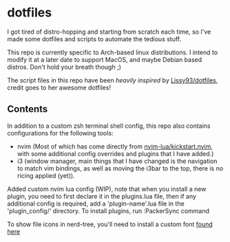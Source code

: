 # dotfiles

I got tired of distro-hopping and starting from scratch each time, so I've made some dotfiles and scripts to automate the tedious stuff.

This repo is currently specific to Arch-based linux distributions. I intend to modify it at a later date to support MacOS, and maybe Debian based distros. Don't hold your breath though ;)

The script files in this repo have been *heavily inspired* by [Lissy93/dotfiles](https://github.com/Lissy93/dotfiles), credit goes to her awesome dotfiles!

## Contents
In addition to a custom zsh terminal shell config, this repo also contains configurations for the following tools:
- nvim (Most of which has come directly from [nvim-lua/kickstart.nvim](https://github.com/nvim-lua/kickstart.nvim), with some additional config overrides and plugins that I have added.)
- i3 (window manager, main things that I have changed is the navigation to match vim bindings, as well as moving the i3bar to the top, there is no ricing applied (yet)).


Added custom nvim lua config (WIP), note that when you install a new plugin, you need to first declare it in the plugins.lua file, then if any additional config is required, add a 'plugin-name'.lua file in the 'plugin_config/' directory.
To install plugins, run :PackerSync command

To show file icons in nerd-tree, you'll need to install a custom font [found here](https://www.nerdfonts.com/font-downloads)
